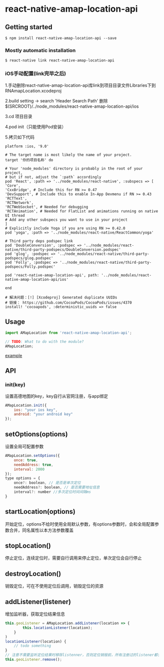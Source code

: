 # react-native-amap-location-api

## Getting started

`$ npm install react-native-amap-location-api --save`

### Mostly automatic installation

`$ react-native link react-native-amap-location-api`

### iOS手动配置(link完毕之后)
1.手动删除react-native-amap-location-api库link到项目目录文件Libraries下到RNAmapLocation.xcodeproj

2.build setting -> search 'Header Search Path' 删除$(SRCROOT)/../node_modules/react-native-amap-location-api/ios

3.cd 项目目录

4.pod init（只能使用Pod安装）

5.拷贝如下代码

```angular2
platform :ios, '9.0'

# The target name is most likely the name of your project.
target '你的项目名称' do

# Your 'node_modules' directory is probably in the root of your project,
# but if not, adjust the `:path` accordingly
pod 'React', :path => '../node_modules/react-native', :subspecs => [
'Core',
'CxxBridge', # Include this for RN >= 0.47
'DevSupport', # Include this to enable In-App Devmenu if RN >= 0.43
'RCTText',
'RCTNetwork',
'RCTWebSocket', # Needed for debugging
'RCTAnimation', # Needed for FlatList and animations running on native UI thread
# Add any other subspecs you want to use in your project
]
# Explicitly include Yoga if you are using RN >= 0.42.0
pod 'yoga', :path => '../node_modules/react-native/ReactCommon/yoga'

# Third party deps podspec link
pod 'DoubleConversion', :podspec => '../node_modules/react-native/third-party-podspecs/DoubleConversion.podspec'
pod 'glog', :podspec => '../node_modules/react-native/third-party-podspecs/glog.podspec'
pod 'Folly', :podspec => '../node_modules/react-native/third-party-podspecs/Folly.podspec'

pod 'react-native-amap-location-api', path: '../node_modules/react-native-amap-location-api/ios'

end

# 解决问题：[!] [Xcodeproj] Generated duplicate UUIDs
# 链接： https://github.com/CocoaPods/CocoaPods/issues/4370
install! 'cocoapods', :deterministic_uuids => false
```

## Usage

```javascript
import AMapLocation from 'react-native-amap-location-api';

// TODO: What to do with the module?
AMapLocation;
```

[example](https://github.com/M45ter/react-native-amap-location-api/tree/master/examples)

## API

### init(key)

设置高德地图的key，key自行从官网注册，与app绑定

```javascript
AMapLocation.init({
    ios: "your ios key",
    android: "your android key"
});
```

## setOptions(options)

设置全局可配置参数

```javascript
AMapLocation.setOptions({
    once: true,
    needAddress: true,
    interval: 2000
});
type options = {
    once?: boolean, // 是否是单次定位
    needAddress?: boolean, // 是否需要地址信息 
    interval?: number //多次定位时间间隔ms
}
```

## startLocation(options)

开始定位，options不给时使用全局默认参数，有options参数时，会和全局配置参数合并，同名属性以本方法参数覆盖

## stopLocation()

停止定位，连续定位时，需要自行调用来停止定位，单次定位会自行停止

## destroyLocation()

销毁定位，可在不使用定位后调用，销毁定位的资源

## addListener(listener)

增加监听器，获取定位结果信息

```javascript
this.geoListener = AMapLocation.addListener(location => {
        this.locationListener(location);
    }
)
locationListener(location) {
    // todo something
}
// 注意不需要监听定位结果时移除listenner，否则定位销毁前，所有注册过的listener都会收到定位结果
this.geoListener.remove();
```
